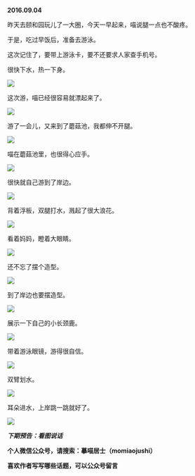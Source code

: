 
          
            
**2016.09.04**

昨天去颐和园玩儿了一大圈，今天一早起来，喵说腿一点也不酸疼。

于是，吃过早饭后，准备去游泳。

这次记住了，要带上游泳卡，要不还要求人家查手机号。

很快下水，热一下身。




![](img/51001-ab17e6089bde64aa.jpg)




这次游，喵已经很容易就漂起来了。




![](img/51001-1f8732014bb839d0.jpg)




游了一会儿，又来到了蘑菇池，我都伸不开腿。




![](img/51001-55cd55f742f7383d.jpg)




喵在蘑菇池里，也很得心应手。




![](img/51001-a06a0e7b95e14184.jpg)




很快就自己游到了岸边。




![](img/51001-bece27a2a70c8e72.jpg)




背着浮板，双腿打水，溅起了很大浪花。




![](img/51001-132f1ce752d17ba0.jpg)




看着妈妈，瞪着大眼睛。




![](img/51001-ec2b872343977f7e.jpg)




还不忘了摆个造型。




![](img/51001-5e89a44d75db85d1.jpg)




到了岸边也要摆造型。




![](img/51001-f89f12549f6f0a1f.jpg)




展示一下自己的小长颈鹿。




![](img/51001-7305f7dee7a907cd.jpg)




带着游泳眼镜，游得很自信。




![](img/51001-cedfe826af60b99a.jpg)




双臂划水。




![](img/51001-6e7a372fbdcdc5d2.jpg)




耳朵进水，上岸跳一跳就好了。




![](img/51001-a0d04c69aede0bbf.jpg)





***下期预告：看图说话***


**个人微信公众号，请搜索：摹喵居士（momiaojushi）**

**喜欢作者写写哪些话题，可以公众号留言**

          
        